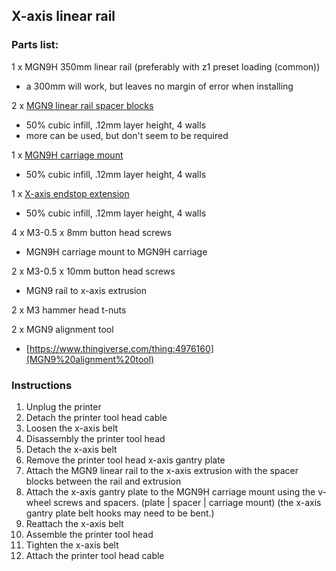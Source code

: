 ## X-axis linear rail

### Parts list:

1 x MGN9H 350mm linear rail (preferably with z1 preset loading (common))
- a 300mm will work, but leaves no margin of error when installing

2 x [MGN9 linear rail spacer blocks](https://github.com/dhoard/Ender-3-V3-SE/blob/main/x-axis-linear-rail/Ender%203%20V3%20SE%20MGN9%20linear%20rail%20spacer%20block.3mf)
- 50% cubic infill, .12mm layer height, 4 walls
- more can be used, but don't seem to be required

1 x [MGN9H carriage mount](https://github.com/dhoard/Ender-3-V3-SE/blob/main/x-axis-linear-rail/Ender%203%20V3%20SE%20MGN9H%20carriage%20mount.3mf)
 - 50% cubic infill, .12mm layer height, 4 walls 

1 x [X-axis endstop extension](https://github.com/dhoard/Ender-3-V3-SE/blob/main/x-axis-linear-rail/Ender%203%20V3%20SE%20x-axis%20endstop%20extension.3mf)
 - 50% cubic infill, .12mm layer height, 4 walls 

4 x  M3-0.5 x 8mm button head screws
 - MGN9H carriage mount to MGN9H carriage

2 x M3-0.5 x 10mm button head screws
 - MGN9 rail to x-axis extrusion

2 x M3 hammer head t-nuts

2 x MGN9 alignment tool
 - [https://www.thingiverse.com/thing:4976160](MGN9%20alignment%20tool)

### Instructions

1. Unplug the printer
2. Detach the printer tool head cable
3. Loosen the x-axis belt
4. Disassembly the printer tool head
5. Detach the x-axis belt
6. Remove the printer tool head x-axis gantry plate
7. Attach the MGN9 linear rail to the x-axis extrusion with the spacer blocks between the rail and extrusion
8. Attach the x-axis gantry plate to the MGN9H carriage mount using the v-wheel screws and spacers. (plate | spacer | carriage mount) (the x-axis gantry plate belt hooks may need to be bent.)
9. Reattach the x-axis belt
10. Assemble the printer tool head
11. Tighten the x-axis belt
12. Attach the printer tool head cable
